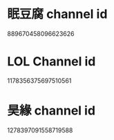 # 眠豆腐 channel id
889670458096623626
# LOL Channel id
1178356375697510561
# 昊緣 channel id
1278397091558719588
